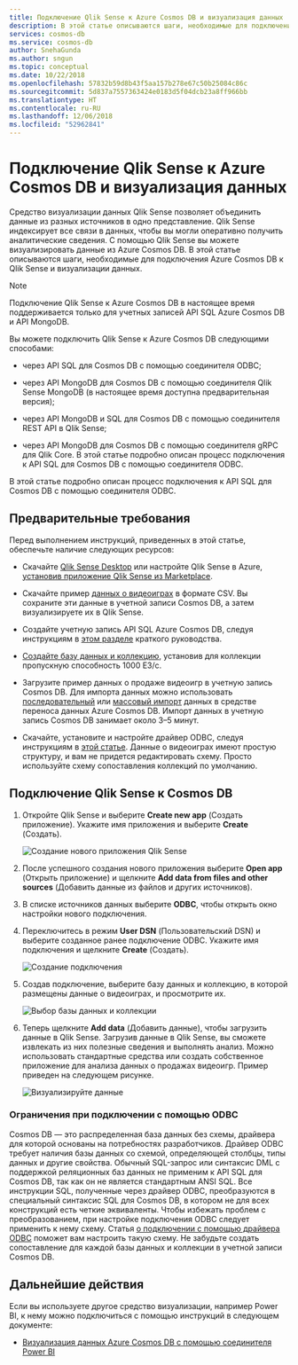 ```yaml
---
title: Подключение Qlik Sense к Azure Cosmos DB и визуализация данных
description: В этой статье описываются шаги, необходимые для подключения Azure Cosmos DB к Qlik Sense и визуализации данных.
services: cosmos-db
ms.service: cosmos-db
author: SnehaGunda
ms.author: sngun
ms.topic: conceptual
ms.date: 10/22/2018
ms.openlocfilehash: 57832b59d8b43f5aa157b278e67c50b25084c86c
ms.sourcegitcommit: 5d837a7557363424e0183d5f04dcb23a8ff966bb
ms.translationtype: HT
ms.contentlocale: ru-RU
ms.lasthandoff: 12/06/2018
ms.locfileid: "52962841"
---
```

# <a name="connect-qlik-sense-to-azure-cosmos-db-and-visualize-your-data"></a>Подключение Qlik Sense к Azure Cosmos DB и визуализация данных

Средство визуализации данных Qlik Sense позволяет объединить данные из разных источников в одно представление. Qlik Sense индексирует все связи в данных, чтобы вы могли оперативно получить аналитические сведения. С помощью Qlik Sense вы можете визуализировать данные из Azure Cosmos DB. В этой статье описываются шаги, необходимые для подключения Azure Cosmos DB к Qlik Sense и визуализации данных. 

> [!NOTE]
> Подключение Qlik Sense к Azure Cosmos DB в настоящее время поддерживается только для учетных записей API SQL Azure Cosmos DB и API MongoDB.

Вы можете подключить Qlik Sense к Azure Cosmos DB следующими способами:

* через API SQL для Cosmos DB с помощью соединителя ODBC;

* через API MongoDB для Cosmos DB с помощью соединителя Qlik Sense MongoDB (в настоящее время доступна предварительная версия);

* через API MongoDB и SQL для Cosmos DB с помощью соединителя REST API в Qlik Sense;

* через API MongoDB для Cosmos DB с помощью соединителя gRPC для Qlik Core.
В этой статье подробно описан процесс подключения к API SQL для Cosmos DB с помощью соединителя ODBC.

В этой статье подробно описан процесс подключения к API SQL для Cosmos DB с помощью соединителя ODBC.

## <a name="prerequisites"></a>Предварительные требования

Перед выполнением инструкций, приведенных в этой статье, обеспечьте наличие следующих ресурсов:

* Скачайте [Qlik Sense Desktop](https://www.qlik.com/us/try-or-buy/download-qlik-sense) или настройте Qlik Sense в Azure, [установив приложение Qlik Sense из Marketplace](https://azuremarketplace.microsoft.com/marketplace/apps/qlik.qlik-sense).

* Скачайте пример [данных о видеоиграх](https://www.kaggle.com/gregorut/videogamesales) в формате CSV. Вы сохраните эти данные в учетной записи Cosmos DB, а затем визуализируете их в Qlik Sense.

* Создайте учетную запись API SQL Azure Cosmos DB, следуя инструкциям в [этом разделе](create-sql-api-dotnet.md#create-a-database-account) краткого руководства.

* [Создайте базу данных и коллекцию](create-sql-api-dotnet.md#add-a-collection), установив для коллекции пропускную способность 1000 ЕЗ/с. 

* Загрузите пример данных о продаже видеоигр в учетную запись Cosmos DB. Для импорта данных можно использовать [последовательный](import-data.md#SQLSeqTarget) или [массовый импорт](import-data.md#SQLBulkTarget) данных в средстве переноса данных Azure Cosmos DB. Импорт данных в учетную запись Cosmos DB занимает около 3–5 минут.

* Скачайте, установите и настройте драйвер ODBC, следуя инструкциям в [этой статье](odbc-driver.md). Данные о видеоиграх имеют простую структуру, и вам не придется редактировать схему. Просто используйте схему сопоставления коллекций по умолчанию.

## <a name="connect-qlik-sense-to-cosmos-db"></a>Подключение Qlik Sense к Cosmos DB

1. Откройте Qlik Sense и выберите **Create new app** (Создать приложение). Укажите имя приложения и выберите **Create** (Создать).

   ![Создание нового приложения Qlik Sense](./media/visualize-qlik-sense/create-new-qlik-sense-app.png)

2. После успешного создания нового приложения выберите **Open app** (Открыть приложение) и щелкните **Add data from files and other sources** (Добавить данные из файлов и других источников). 

3. В списке источников данных выберите **ODBC**, чтобы открыть окно настройки нового подключения. 

4. Переключитесь в режим **User DSN** (Пользовательский DSN) и выберите созданное ранее подключение ODBC. Укажите имя подключения и щелкните **Create** (Создать). 

   ![Создание подключения](./media/visualize-qlik-sense/create-new-connection.png)

5. Создав подключение, выберите базу данных и коллекцию, в которой размещены данные о видеоиграх, и просмотрите их.

   ![Выбор базы данных и коллекции](./media/visualize-qlik-sense/choose-database-and-collection.png) 

6. Теперь щелкните **Add data** (Добавить данные), чтобы загрузить данные в Qlik Sense. Загрузив данные в Qlik Sense, вы сможете извлекать из них полезные сведения и выполнять анализ. Можно использовать стандартные средства или создать собственное приложение для анализа данных о продажах видеоигр. Пример приведен на следующем рисунке. 

   ![Визуализируйте данные](./media/visualize-qlik-sense/visualize-data.png)

### <a name="limitations-when-connecting-with-odbc"></a>Ограничения при подключении с помощью ODBC 

Cosmos DB — это распределенная база данных без схемы, драйвера для которой основаны на потребностях разработчиков. Драйвер ODBC требует наличия базы данных со схемой, определяющей столбцы, типы данных и другие свойства. Обычный SQL-запрос или синтаксис DML с поддержкой реляционных баз данных не применим к API SQL для Cosmos DB, так как он не является стандартным ANSI SQL. Все инструкции SQL, полученные через драйвер ODBC, преобразуются в специальный синтаксис SQL для Cosmos DB, в котором не для всех конструкций есть четкие эквиваленты. Чтобы избежать проблем с преобразованием, при настройке подключения ODBC следует применить к нему схему. Статья [о подключении с помощью драйвера ODBC](odbc-driver.md) поможет вам настроить такую схему. Не забудьте создать сопоставление для каждой базы данных и коллекции в учетной записи Cosmos DB.

## <a name="next-steps"></a>Дальнейшие действия

Если вы используете другое средство визуализации, например Power BI, к нему можно подключиться с помощью инструкций в следующем документе:

* [Визуализация данных Azure Cosmos DB с помощью соединителя Power BI](powerbi-visualize.md)
